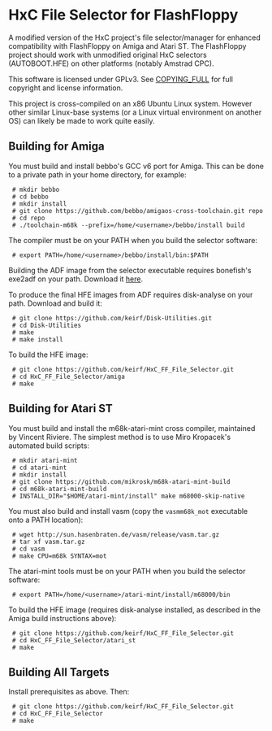 # HxC File Selector for FlashFloppy

A modified version of the HxC project's file selector/manager for
enhanced compatibility with FlashFloppy on Amiga and Atari ST. The
FlashFloppy project should work with unmodified original HxC
selectors (AUTOBOOT.HFE) on other platforms (notably Amstrad CPC).

This software is licensed under GPLv3. See
[COPYING_FULL](/COPYING_FULL) for full copyright and license
information.

This project is cross-compiled on an x86 Ubuntu Linux system. However
other similar Linux-base systems (or a Linux virtual environment on
another OS) can likely be made to work quite easily.

## Building for Amiga

You must build and install bebbo's GCC v6 port for Amiga. This can be
done to a private path in your home directory, for example:
```
 # mkdir bebbo
 # cd bebbo
 # mkdir install
 # git clone https://github.com/bebbo/amigaos-cross-toolchain.git repo
 # cd repo
 # ./toolchain-m68k --prefix=/home/<username>/bebbo/install build
```

The compiler must be on your PATH when you build the selector software:
```
 # export PATH=/home/<username>/bebbo/install/bin:$PATH
```

Building the ADF image from the selector executable requires
bonefish's exe2adf on your path. Download it
[here](http://www.exe2adf.com).

To produce the final HFE images from ADF requires disk-analyse on your
path. Download and build it:
```
 # git clone https://github.com/keirf/Disk-Utilities.git
 # cd Disk-Utilities
 # make
 # make install
```

To build the HFE image:
```
 # git clone https://github.com/keirf/HxC_FF_File_Selector.git
 # cd HxC_FF_File_Selector/amiga
 # make
```

## Building for Atari ST

You must build and install the m68k-atari-mint cross compiler, maintained
by Vincent Riviere. The simplest method is to use Miro Kropacek's automated
build scripts:
```
 # mkdir atari-mint
 # cd atari-mint
 # mkdir install
 # git clone https://github.com/mikrosk/m68k-atari-mint-build
 # cd m68k-atari-mint-build
 # INSTALL_DIR="$HOME/atari-mint/install" make m68000-skip-native
```

You must also build and install vasm (copy the `vasmm68k_mot`
executable onto a PATH location):
```
 # wget http://sun.hasenbraten.de/vasm/release/vasm.tar.gz
 # tar xf vasm.tar.gz
 # cd vasm
 # make CPU=m68k SYNTAX=mot
```

The atari-mint tools must be on your PATH when you build the selector
software:
```
 # export PATH=/home/<username>/atari-mint/install/m68000/bin
```

To build the HFE image (requires disk-analyse installed, as described
in the Amiga build instructions above):
```
 # git clone https://github.com/keirf/HxC_FF_File_Selector.git
 # cd HxC_FF_File_Selector/atari_st
 # make
```

## Building All Targets

Install prerequisites as above. Then:
```
 # git clone https://github.com/keirf/HxC_FF_File_Selector.git
 # cd HxC_FF_File_Selector
 # make
```
